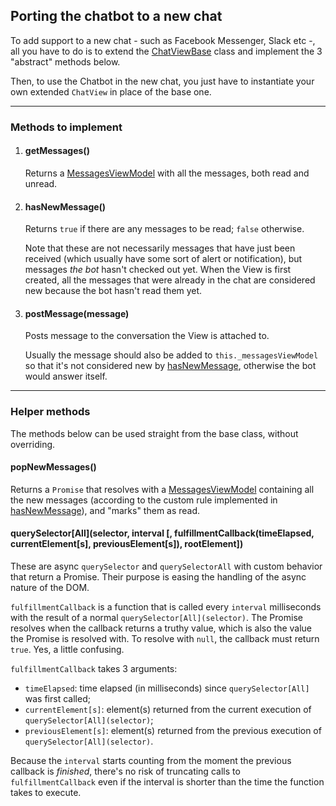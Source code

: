 ## Porting the chatbot to a new chat
To add support to a new chat - such as Facebook Messenger, Slack etc -, all you have to do is to extend the [ChatViewBase](./src/views/ChatViewBase.mjs) class and implement the 3 "abstract" methods below.

Then, to use the Chatbot in the new chat, you just have to instantiate your own extended `ChatView` in place of the base one.

-----
### Methods to implement

1. #### getMessages()
	Returns a [MessagesViewModel](./src/views/viewmodels/MessagesViewModel.mjs) with all the messages, both read and unread.

1. #### hasNewMessage()
	Returns `true` if there are any messages to be read; `false` otherwise.

	Note that these are not necessarily messages that have just been received (which usually have some sort of alert or notification), but messages *the bot* hasn't checked out yet. When the View is first created, all the messages that were already in the chat are considered new because the bot hasn't read them yet.

1. #### postMessage(message)
	Posts message to the conversation the View is attached to.

	Usually the message should also be added to `this._messagesViewModel` so that it's not considered new by [hasNewMessage](#hasNewMessage), otherwise the bot would answer itself.
-----

### Helper methods
The methods below can be used straight from the base class, without overriding.

#### popNewMessages()
Returns a `Promise` that resolves with a [MessagesViewModel](./src/views/viewmodels/MessagesViewModel.mjs) containing all the new messages (according to the custom rule implemented in [hasNewMessage](#hasNewMessage)), and "marks" them as read.

#### querySelector[All](selector, interval [, fulfillmentCallback(timeElapsed, currentElement[s], previousElement[s]), rootElement])
These are async `querySelector` and `querySelectorAll` with custom behavior that return a Promise. Their purpose is easing the handling of the async nature of the DOM.

`fulfillmentCallback` is a function that is called every `interval` milliseconds with the result of a normal `querySelector[All](selector)`. The Promise resolves when the callback returns a truthy value, which is also the value the Promise is resolved with. To resolve with `null`, the callback must return `true`. Yes, a little confusing.

`fulfillmentCallback` takes 3 arguments:
- `timeElapsed`: time elapsed (in milliseconds) since `querySelector[All]` was first called;
- `currentElement[s]`: element(s) returned from the current execution of `querySelector[All](selector)`;
- `previousElement[s]`: element(s) returned from the previous execution of `querySelector[All](selector)`.

Because the `interval` starts counting from the moment the previous callback is *finished*, there's no risk of truncating calls to `fulfillmentCallback` even if the interval is shorter than the time the function takes to execute.